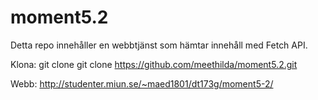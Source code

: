 # moment5.2

Detta repo innehåller en webbtjänst som hämtar innehåll med Fetch API.

Klona: git clone git clone https://github.com/meethilda/moment5.2.git

Webb: http://studenter.miun.se/~maed1801/dt173g/moment5-2/
